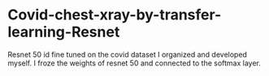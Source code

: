 # Covid-chest-xray-by-transfer-learning-Resnet
Resnet 50 id fine tuned on the covid dataset I organized and developed myself. I froze the weights of resnet 50 and connected to the softmax layer.

